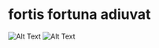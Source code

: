 # fortis fortuna adiuvat

![Alt Text](https://media.giphy.com/media/vFKqnCdLPNOKc/giphy.gif)
![Alt Text](https://media0.giphy.com/media/v1.Y2lkPTc5MGI3NjExZjJqM3cxeHdiNWo3a294YXExY3I1Ynkzb3IyeWp2MmF5dHpubmE1ZCZlcD12MV9pbnRlcm5hbF9naWZfYnlfaWQmY3Q9Zw/JuFwy0zPzd6jC/giphy.webp)
<!---
0asisCat/0asisCat is a ✨ special ✨ repository because its `README.md` (this file) appears on your GitHub profile.
You can click the Preview link to take a look at your changes.
--->
